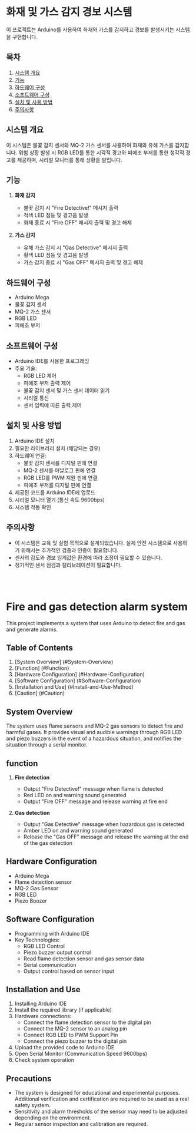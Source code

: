 # 화재 및 가스 감지 경보 시스템

이 프로젝트는 Arduino를 사용하여 화재와 가스를 감지하고 경보를 발생시키는 시스템을 구현합니다.

## 목차

1. [시스템 개요](#시스템-개요)
2. [기능](#기능)
3. [하드웨어 구성](#하드웨어-구성)
4. [소프트웨어 구성](#소프트웨어-구성)
5. [설치 및 사용 방법](#설치-및-사용-방법)
6. [주의사항](#주의사항)

## 시스템 개요

이 시스템은 불꽃 감지 센서와 MQ-2 가스 센서를 사용하여 화재와 유해 가스를 감지합니다. 위험 상황 발생 시 RGB LED를 통한 시각적 경고와 피에조 부저를 통한 청각적 경고를 제공하며, 시리얼 모니터를 통해 상황을 알립니다.

## 기능

1. **화재 감지**
   - 불꽃 감지 시 "Fire Detective!" 메시지 출력
   - 적색 LED 점등 및 경고음 발생
   - 화재 종료 시 "Fire OFF" 메시지 출력 및 경고 해제

2. **가스 감지**
   - 유해 가스 감지 시 "Gas Detective" 메시지 출력
   - 황색 LED 점등 및 경고음 발생
   - 가스 감지 종료 시 "Gas OFF" 메시지 출력 및 경고 해제

## 하드웨어 구성

- Arduino Mega
- 불꽃 감지 센서
- MQ-2 가스 센서
- RGB LED
- 피에조 부저

## 소프트웨어 구성

- Arduino IDE를 사용한 프로그래밍
- 주요 기술:
  - RGB LED 제어
  - 피에조 부저 출력 제어
  - 불꽃 감지 센서 및 가스 센서 데이터 읽기
  - 시리얼 통신
  - 센서 입력에 따른 출력 제어

## 설치 및 사용 방법

1. Arduino IDE 설치
2. 필요한 라이브러리 설치 (해당되는 경우)
3. 하드웨어 연결:
   - 불꽃 감지 센서를 디지털 핀에 연결
   - MQ-2 센서를 아날로그 핀에 연결
   - RGB LED를 PWM 지원 핀에 연결
   - 피에조 부저를 디지털 핀에 연결
4. 제공된 코드를 Arduino IDE에 업로드
5. 시리얼 모니터 열기 (통신 속도 9600bps)
6. 시스템 작동 확인

## 주의사항

- 이 시스템은 교육 및 실험 목적으로 설계되었습니다. 실제 안전 시스템으로 사용하기 위해서는 추가적인 검증과 인증이 필요합니다.
- 센서의 감도와 경보 임계값은 환경에 따라 조정이 필요할 수 있습니다.
- 정기적인 센서 점검과 캘리브레이션이 필요합니다.
<br/>
<br/>

# Fire and gas detection alarm system

This project implements a system that uses Arduino to detect fire and gas and generate alarms.

## Table of Contents

1. [System Overview] (#System-Overview)
2. [Function] (#Function)
3. [Hardware Configuration] (#Hardware-Configuration)
4. [Software Configuration] (#Software-Configuration)
5. [Installation and Use] (#Install-and-Use-Method)
6. [Caution] (#Caution)

## System Overview

The system uses flame sensors and MQ-2 gas sensors to detect fire and harmful gases. It provides visual and audible warnings through RGB LED and piezo buzzers in the event of a hazardous situation, and notifies the situation through a serial monitor.

## function

1. **Fire detection**
   - Output "Fire Detective!" message when flame is detected
   - Red LED on and warning sound generated
   - Output "Fire OFF" message and release warning at fire end

2. **Gas detection**
   - Output "Gas Detective" message when hazardous gas is detected
   - Amber LED on and warning sound generated
   - Release the "Gas OFF" message and release the warning at the end of the gas detection

## Hardware Configuration

- Arduino Mega
- Flame detection sensor
- MQ-2 Gas Sensor
- RGB LED
- Piezo Boozer

## Software Configuration

- Programming with Arduino IDE
- Key Technologies:
  - RGB LED Control
  - Piezo buzzer output control
  - Read flame detection sensor and gas sensor data
  - Serial communication
  - Output control based on sensor input

## Installation and Use

1. Installing Arduino IDE
2. Install the required library (if applicable)
3. Hardware connections:
   - Connect the flame detection sensor to the digital pin
   - Connect the MQ-2 sensor to an analog pin
   - Connect RGB LED to PWM Support Pin
   - Connect the piezo buzzer to the digital pin
4. Upload the provided code to Arduino IDE
5. Open Serial Monitor (Communication Speed 9600bps)
6. Check system operation

## Precautions

- The system is designed for educational and experimental purposes. Additional verification and certification are required to be used as a real safety system.
- Sensitivity and alarm thresholds of the sensor may need to be adjusted depending on the environment.
- Regular sensor inspection and calibration are required.
